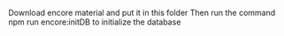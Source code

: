 Download encore material and put it in this folder
Then run the command npm run encore:initDB to initialize the database